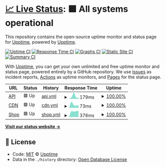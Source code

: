 # [📈 Live Status](https://upptime.github.io/upptime): <!--live status--> **🟩 All systems operational**

This repository contains the open-source uptime monitor and status page for [Upptime](https://upptime.js.org), powered by [Upptime](https://github.com/upptime/upptime).

[![Uptime CI](https://github.com/koj-co/upptime/workflows/Uptime%20CI/badge.svg)](https://github.com/koj-co/upptime/actions?query=workflow%3A%22Uptime+CI%22)
[![Response Time CI](https://github.com/koj-co/upptime/workflows/Response%20Time%20CI/badge.svg)](https://github.com/koj-co/upptime/actions?query=workflow%3A%22Response+Time+CI%22)
[![Graphs CI](https://github.com/koj-co/upptime/workflows/Graphs%20CI/badge.svg)](https://github.com/koj-co/upptime/actions?query=workflow%3A%22Graphs+CI%22)
[![Static Site CI](https://github.com/koj-co/upptime/workflows/Static%20Site%20CI/badge.svg)](https://github.com/koj-co/upptime/actions?query=workflow%3A%22Static+Site+CI%22)
[![Summary CI](https://github.com/koj-co/upptime/workflows/Summary%20CI/badge.svg)](https://github.com/koj-co/upptime/actions?query=workflow%3A%22Summary+CI%22)

With [Upptime](https://upptime.js.org), you can get your own unlimited and free uptime monitor and status page, powered entirely by a GitHub repository. We use [Issues](https://github.com/upptime/upptime/issues) as incident reports, [Actions](https://github.com/upptime/upptime/actions) as uptime monitors, and [Pages](https://upptime.github.io/upptime) for the status page.

<!--start: status pages-->
<!-- This summary is generated by Upptime (https://github.com/upptime/upptime) -->
<!-- Do not edit this manually, your changes will be overwritten -->
<!-- prettier-ignore -->
| URL | Status | History | Response Time | Uptime |
| --- | ------ | ------- | ------------- | ------ |
| <img alt="" src="https://favicons.githubusercontent.com/giftcardbd.shop" height="13"> [API](https://giftcardbd.shop/api/v1/ping) | 🟩 Up | [api.yml](https://github.com/giftcardbd/status/commits/master/history/api.yml) | <details><summary><img alt="Response time graph" src="./graphs/api/response-time-week.png" height="20"> 179ms</summary><br><a href="https://giftcardbd.github.io/status/history/api"><img alt="Response time 148" src="https://img.shields.io/endpoint?url=https%3A%2F%2Fraw.githubusercontent.com%2Fgiftcardbd%2Fstatus%2Fmaster%2Fapi%2Fapi%2Fresponse-time.json"></a><br><a href="https://giftcardbd.github.io/status/history/api"><img alt="24-hour response time 87" src="https://img.shields.io/endpoint?url=https%3A%2F%2Fraw.githubusercontent.com%2Fgiftcardbd%2Fstatus%2Fmaster%2Fapi%2Fapi%2Fresponse-time-day.json"></a><br><a href="https://giftcardbd.github.io/status/history/api"><img alt="7-day response time 179" src="https://img.shields.io/endpoint?url=https%3A%2F%2Fraw.githubusercontent.com%2Fgiftcardbd%2Fstatus%2Fmaster%2Fapi%2Fapi%2Fresponse-time-week.json"></a><br><a href="https://giftcardbd.github.io/status/history/api"><img alt="30-day response time 129" src="https://img.shields.io/endpoint?url=https%3A%2F%2Fraw.githubusercontent.com%2Fgiftcardbd%2Fstatus%2Fmaster%2Fapi%2Fapi%2Fresponse-time-month.json"></a><br><a href="https://giftcardbd.github.io/status/history/api"><img alt="1-year response time 148" src="https://img.shields.io/endpoint?url=https%3A%2F%2Fraw.githubusercontent.com%2Fgiftcardbd%2Fstatus%2Fmaster%2Fapi%2Fapi%2Fresponse-time-year.json"></a></details> | <details><summary><a href="https://giftcardbd.github.io/status/history/api">100.00%</a></summary><a href="https://giftcardbd.github.io/status/history/api"><img alt="All-time uptime 99.99%" src="https://img.shields.io/endpoint?url=https%3A%2F%2Fraw.githubusercontent.com%2Fgiftcardbd%2Fstatus%2Fmaster%2Fapi%2Fapi%2Fuptime.json"></a><br><a href="https://giftcardbd.github.io/status/history/api"><img alt="24-hour uptime 100.00%" src="https://img.shields.io/endpoint?url=https%3A%2F%2Fraw.githubusercontent.com%2Fgiftcardbd%2Fstatus%2Fmaster%2Fapi%2Fapi%2Fuptime-day.json"></a><br><a href="https://giftcardbd.github.io/status/history/api"><img alt="7-day uptime 100.00%" src="https://img.shields.io/endpoint?url=https%3A%2F%2Fraw.githubusercontent.com%2Fgiftcardbd%2Fstatus%2Fmaster%2Fapi%2Fapi%2Fuptime-week.json"></a><br><a href="https://giftcardbd.github.io/status/history/api"><img alt="30-day uptime 100.00%" src="https://img.shields.io/endpoint?url=https%3A%2F%2Fraw.githubusercontent.com%2Fgiftcardbd%2Fstatus%2Fmaster%2Fapi%2Fapi%2Fuptime-month.json"></a><br><a href="https://giftcardbd.github.io/status/history/api"><img alt="1-year uptime 99.99%" src="https://img.shields.io/endpoint?url=https%3A%2F%2Fraw.githubusercontent.com%2Fgiftcardbd%2Fstatus%2Fmaster%2Fapi%2Fapi%2Fuptime-year.json"></a></details>
| <img alt="" src="https://favicons.githubusercontent.com/cdn.giftcardbd.shop" height="13"> [CDN](https://cdn.giftcardbd.shop/ping) | 🟩 Up | [cdn.yml](https://github.com/giftcardbd/status/commits/master/history/cdn.yml) | <details><summary><img alt="Response time graph" src="./graphs/cdn/response-time-week.png" height="20"> 73ms</summary><br><a href="https://giftcardbd.github.io/status/history/cdn"><img alt="Response time 100" src="https://img.shields.io/endpoint?url=https%3A%2F%2Fraw.githubusercontent.com%2Fgiftcardbd%2Fstatus%2Fmaster%2Fapi%2Fcdn%2Fresponse-time.json"></a><br><a href="https://giftcardbd.github.io/status/history/cdn"><img alt="24-hour response time 56" src="https://img.shields.io/endpoint?url=https%3A%2F%2Fraw.githubusercontent.com%2Fgiftcardbd%2Fstatus%2Fmaster%2Fapi%2Fcdn%2Fresponse-time-day.json"></a><br><a href="https://giftcardbd.github.io/status/history/cdn"><img alt="7-day response time 73" src="https://img.shields.io/endpoint?url=https%3A%2F%2Fraw.githubusercontent.com%2Fgiftcardbd%2Fstatus%2Fmaster%2Fapi%2Fcdn%2Fresponse-time-week.json"></a><br><a href="https://giftcardbd.github.io/status/history/cdn"><img alt="30-day response time 85" src="https://img.shields.io/endpoint?url=https%3A%2F%2Fraw.githubusercontent.com%2Fgiftcardbd%2Fstatus%2Fmaster%2Fapi%2Fcdn%2Fresponse-time-month.json"></a><br><a href="https://giftcardbd.github.io/status/history/cdn"><img alt="1-year response time 100" src="https://img.shields.io/endpoint?url=https%3A%2F%2Fraw.githubusercontent.com%2Fgiftcardbd%2Fstatus%2Fmaster%2Fapi%2Fcdn%2Fresponse-time-year.json"></a></details> | <details><summary><a href="https://giftcardbd.github.io/status/history/cdn">100.00%</a></summary><a href="https://giftcardbd.github.io/status/history/cdn"><img alt="All-time uptime 99.99%" src="https://img.shields.io/endpoint?url=https%3A%2F%2Fraw.githubusercontent.com%2Fgiftcardbd%2Fstatus%2Fmaster%2Fapi%2Fcdn%2Fuptime.json"></a><br><a href="https://giftcardbd.github.io/status/history/cdn"><img alt="24-hour uptime 100.00%" src="https://img.shields.io/endpoint?url=https%3A%2F%2Fraw.githubusercontent.com%2Fgiftcardbd%2Fstatus%2Fmaster%2Fapi%2Fcdn%2Fuptime-day.json"></a><br><a href="https://giftcardbd.github.io/status/history/cdn"><img alt="7-day uptime 100.00%" src="https://img.shields.io/endpoint?url=https%3A%2F%2Fraw.githubusercontent.com%2Fgiftcardbd%2Fstatus%2Fmaster%2Fapi%2Fcdn%2Fuptime-week.json"></a><br><a href="https://giftcardbd.github.io/status/history/cdn"><img alt="30-day uptime 100.00%" src="https://img.shields.io/endpoint?url=https%3A%2F%2Fraw.githubusercontent.com%2Fgiftcardbd%2Fstatus%2Fmaster%2Fapi%2Fcdn%2Fuptime-month.json"></a><br><a href="https://giftcardbd.github.io/status/history/cdn"><img alt="1-year uptime 99.99%" src="https://img.shields.io/endpoint?url=https%3A%2F%2Fraw.githubusercontent.com%2Fgiftcardbd%2Fstatus%2Fmaster%2Fapi%2Fcdn%2Fuptime-year.json"></a></details>
| <img alt="" src="https://favicons.githubusercontent.com/giftcardbd.shop" height="13"> [Shop](https://giftcardbd.shop/ping) | 🟩 Up | [shop.yml](https://github.com/giftcardbd/status/commits/master/history/shop.yml) | <details><summary><img alt="Response time graph" src="./graphs/shop/response-time-week.png" height="20"> 376ms</summary><br><a href="https://giftcardbd.github.io/status/history/shop"><img alt="Response time 347" src="https://img.shields.io/endpoint?url=https%3A%2F%2Fraw.githubusercontent.com%2Fgiftcardbd%2Fstatus%2Fmaster%2Fapi%2Fshop%2Fresponse-time.json"></a><br><a href="https://giftcardbd.github.io/status/history/shop"><img alt="24-hour response time 392" src="https://img.shields.io/endpoint?url=https%3A%2F%2Fraw.githubusercontent.com%2Fgiftcardbd%2Fstatus%2Fmaster%2Fapi%2Fshop%2Fresponse-time-day.json"></a><br><a href="https://giftcardbd.github.io/status/history/shop"><img alt="7-day response time 376" src="https://img.shields.io/endpoint?url=https%3A%2F%2Fraw.githubusercontent.com%2Fgiftcardbd%2Fstatus%2Fmaster%2Fapi%2Fshop%2Fresponse-time-week.json"></a><br><a href="https://giftcardbd.github.io/status/history/shop"><img alt="30-day response time 342" src="https://img.shields.io/endpoint?url=https%3A%2F%2Fraw.githubusercontent.com%2Fgiftcardbd%2Fstatus%2Fmaster%2Fapi%2Fshop%2Fresponse-time-month.json"></a><br><a href="https://giftcardbd.github.io/status/history/shop"><img alt="1-year response time 347" src="https://img.shields.io/endpoint?url=https%3A%2F%2Fraw.githubusercontent.com%2Fgiftcardbd%2Fstatus%2Fmaster%2Fapi%2Fshop%2Fresponse-time-year.json"></a></details> | <details><summary><a href="https://giftcardbd.github.io/status/history/shop">100.00%</a></summary><a href="https://giftcardbd.github.io/status/history/shop"><img alt="All-time uptime 99.99%" src="https://img.shields.io/endpoint?url=https%3A%2F%2Fraw.githubusercontent.com%2Fgiftcardbd%2Fstatus%2Fmaster%2Fapi%2Fshop%2Fuptime.json"></a><br><a href="https://giftcardbd.github.io/status/history/shop"><img alt="24-hour uptime 100.00%" src="https://img.shields.io/endpoint?url=https%3A%2F%2Fraw.githubusercontent.com%2Fgiftcardbd%2Fstatus%2Fmaster%2Fapi%2Fshop%2Fuptime-day.json"></a><br><a href="https://giftcardbd.github.io/status/history/shop"><img alt="7-day uptime 100.00%" src="https://img.shields.io/endpoint?url=https%3A%2F%2Fraw.githubusercontent.com%2Fgiftcardbd%2Fstatus%2Fmaster%2Fapi%2Fshop%2Fuptime-week.json"></a><br><a href="https://giftcardbd.github.io/status/history/shop"><img alt="30-day uptime 100.00%" src="https://img.shields.io/endpoint?url=https%3A%2F%2Fraw.githubusercontent.com%2Fgiftcardbd%2Fstatus%2Fmaster%2Fapi%2Fshop%2Fuptime-month.json"></a><br><a href="https://giftcardbd.github.io/status/history/shop"><img alt="1-year uptime 99.99%" src="https://img.shields.io/endpoint?url=https%3A%2F%2Fraw.githubusercontent.com%2Fgiftcardbd%2Fstatus%2Fmaster%2Fapi%2Fshop%2Fuptime-year.json"></a></details>

<!--end: status pages-->

[**Visit our status website →**](https://upptime.github.io/upptime)

## 📄 License

- Code: [MIT](./LICENSE) © [Upptime](https://upptime.js.org)
- Data in the `./history` directory: [Open Database License](https://opendatacommons.org/licenses/odbl/1-0/)
